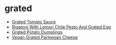 # grated

 * [Grated Tomato Sauce](index/g/grated-tomato-sauce.json)
 * [Rigatoni With Lemon Chile Pesto And Grated Egg](index/r/rigatoni-with-lemon-chile-pesto-and-grated-egg-51264110.json)
 * [Grated Potato Dumplings](index/g/grated-potato-dumplings.json)
 * [Vegan Grated Parmesan Cheese](index/v/vegan-grated-parmesan-cheese.json)
